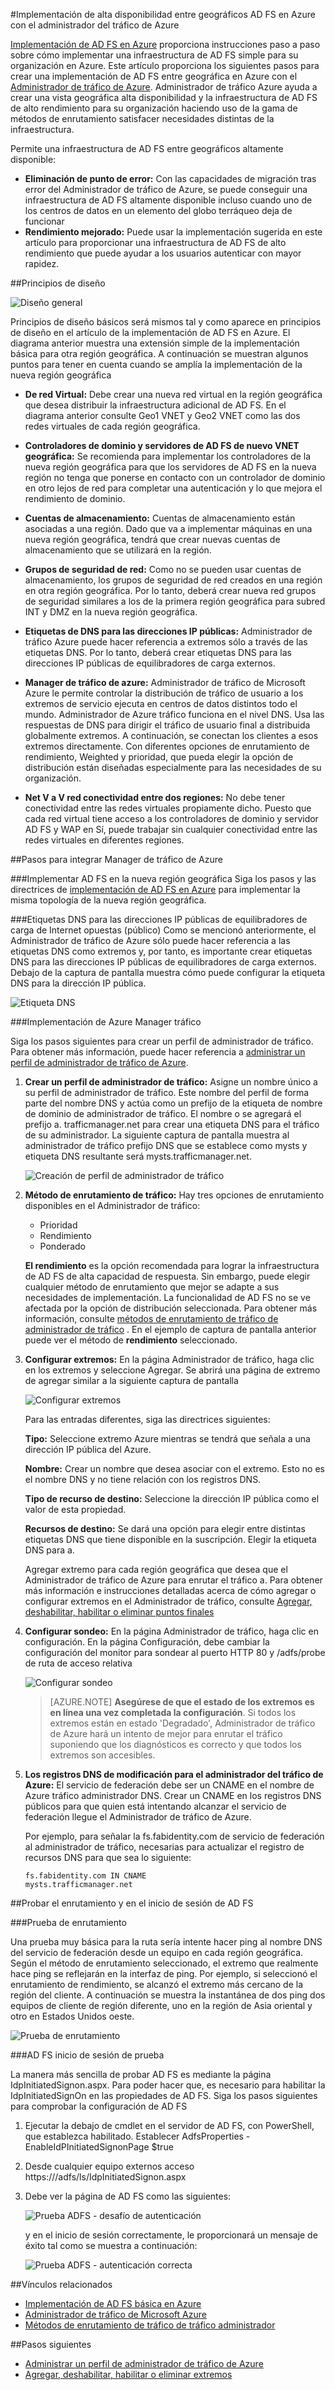 <properties
    pageTitle="Implementación de alta disponibilidad entre geográficos AD FS en Azure con el administrador del tráfico de Azure | Microsoft Azure"
    description="En este documento aprenderá cómo implementar AD FS en Azure para alta disponibilidad."
    keywords="AD fs con el Administrador de tráfico de Azure, adfs con el Administrador de tráfico de Azure, geográficos, entre varios centros de datos, centros de datos geográficos, entre varios centros de datos geográficos, implementar AD FS en azure, implementar adfs azure, adfs azure, azure ad fs, implementar adfs, implementar ad fs, adfs en azure, implementar adfs en azure, implementar AD FS en azure, adfs azure, introducción a AD FS, Azure, AD FS en Azure, iaas , ADFS, mover adfs en azure"
    services="active-directory"
    documentationCenter=""
    authors="anandyadavmsft"
    manager="femila"
    editor=""/>

<tags
    ms.service="active-directory"
    ms.workload="identity"
    ms.tgt_pltfrm="na"
    ms.devlang="na"
    ms.topic="get-started-article"
    ms.date="09/01/2016"
    ms.author="anandy;billmath"/>
    
#<a name="high-availability-cross-geographic-ad-fs-deployment-in-azure-with-azure-traffic-manager"></a>Implementación de alta disponibilidad entre geográficos AD FS en Azure con el administrador del tráfico de Azure

[Implementación de AD FS en Azure](active-directory-aadconnect-azure-adfs.md) proporciona instrucciones paso a paso sobre cómo implementar una infraestructura de AD FS simple para su organización en Azure. Este artículo proporciona los siguientes pasos para crear una implementación de AD FS entre geográfica en Azure con el [Administrador de tráfico de Azure](../traffic-manager/traffic-manager-overview.md). Administrador de tráfico Azure ayuda a crear una vista geográfica alta disponibilidad y la infraestructura de AD FS de alto rendimiento para su organización haciendo uso de la gama de métodos de enrutamiento satisfacer necesidades distintas de la infraestructura.

Permite una infraestructura de AD FS entre geográficos altamente disponible:

* **Eliminación de punto de error:** Con las capacidades de migración tras error del Administrador de tráfico de Azure, se puede conseguir una infraestructura de AD FS altamente disponible incluso cuando uno de los centros de datos en un elemento del globo terráqueo deja de funcionar
* **Rendimiento mejorado:** Puede usar la implementación sugerida en este artículo para proporcionar una infraestructura de AD FS de alto rendimiento que puede ayudar a los usuarios autenticar con mayor rapidez. 

##<a name="design-principles"></a>Principios de diseño

![Diseño general](./media/active-directory-adfs-in-azure-with-azure-traffic-manager/blockdiagram.png)

Principios de diseño básicos será mismos tal y como aparece en principios de diseño en el artículo de la implementación de AD FS en Azure. El diagrama anterior muestra una extensión simple de la implementación básica para otra región geográfica. A continuación se muestran algunos puntos para tener en cuenta cuando se amplía la implementación de la nueva región geográfica

* **De red Virtual:** Debe crear una nueva red virtual en la región geográfica que desea distribuir la infraestructura adicional de AD FS. En el diagrama anterior consulte Geo1 VNET y Geo2 VNET como las dos redes virtuales de cada región geográfica.

* **Controladores de dominio y servidores de AD FS de nuevo VNET geográfica:** Se recomienda para implementar los controladores de la nueva región geográfica para que los servidores de AD FS en la nueva región no tenga que ponerse en contacto con un controlador de dominio en otro lejos de red para completar una autenticación y lo que mejora el rendimiento de dominio.

* **Cuentas de almacenamiento:** Cuentas de almacenamiento están asociadas a una región. Dado que va a implementar máquinas en una nueva región geográfica, tendrá que crear nuevas cuentas de almacenamiento que se utilizará en la región.  

* **Grupos de seguridad de red:** Como no se pueden usar cuentas de almacenamiento, los grupos de seguridad de red creados en una región en otra región geográfica. Por lo tanto, deberá crear nueva red grupos de seguridad similares a los de la primera región geográfica para subred INT y DMZ en la nueva región geográfica.

* **Etiquetas de DNS para las direcciones IP públicas:** Administrador de tráfico Azure puede hacer referencia a extremos sólo a través de las etiquetas DNS. Por lo tanto, deberá crear etiquetas DNS para las direcciones IP públicas de equilibradores de carga externos.

* **Manager de tráfico de azure:** Administrador de tráfico de Microsoft Azure le permite controlar la distribución de tráfico de usuario a los extremos de servicio ejecuta en centros de datos distintos todo el mundo. Administrador de Azure tráfico funciona en el nivel DNS. Usa las respuestas de DNS para dirigir el tráfico de usuario final a distribuida globalmente extremos. A continuación, se conectan los clientes a esos extremos directamente. Con diferentes opciones de enrutamiento de rendimiento, Weighted y prioridad, que pueda elegir la opción de distribución están diseñadas especialmente para las necesidades de su organización. 

* **Net V a V red conectividad entre dos regiones:** No debe tener conectividad entre las redes virtuales propiamente dicho. Puesto que cada red virtual tiene acceso a los controladores de dominio y servidor AD FS y WAP en Sí, puede trabajar sin cualquier conectividad entre las redes virtuales en diferentes regiones. 

##<a name="steps-to-integrate-azure-traffic-manager"></a>Pasos para integrar Manager de tráfico de Azure

###<a name="deploy-ad-fs-in-the-new-geographical-region"></a>Implementar AD FS en la nueva región geográfica
Siga los pasos y las directrices de [implementación de AD FS en Azure](active-directory-aadconnect-azure-adfs.md) para implementar la misma topología de la nueva región geográfica.

###<a name="dns-labels-for-public-ip-addresses-of-the-internet-facing-public-load-balancers"></a>Etiquetas DNS para las direcciones IP públicas de equilibradores de carga de Internet opuestas (público)
Como se mencionó anteriormente, el Administrador de tráfico de Azure sólo puede hacer referencia a las etiquetas DNS como extremos y, por tanto, es importante crear etiquetas DNS para las direcciones IP públicas de equilibradores de carga externos. Debajo de la captura de pantalla muestra cómo puede configurar la etiqueta DNS para la dirección IP pública. 

![Etiqueta DNS](./media/active-directory-adfs-in-azure-with-azure-traffic-manager/eastfabstsdnslabel.png)

###<a name="deploying-azure-traffic-manager"></a>Implementación de Azure Manager tráfico

Siga los pasos siguientes para crear un perfil de administrador de tráfico. Para obtener más información, puede hacer referencia a [administrar un perfil de administrador de tráfico de Azure](../traffic-manager/traffic-manager-manage-profiles.md).

1. **Crear un perfil de administrador de tráfico:** Asigne un nombre único a su perfil de administrador de tráfico. Este nombre del perfil de forma parte del nombre DNS y actúa como un prefijo de la etiqueta de nombre de dominio de administrador de tráfico. El nombre o se agregará el prefijo a. trafficmanager.net para crear una etiqueta DNS para el tráfico de su administrador. La siguiente captura de pantalla muestra al administrador de tráfico prefijo DNS que se establece como mysts y etiqueta DNS resultante será mysts.trafficmanager.net. 

    ![Creación de perfil de administrador de tráfico](./media/active-directory-adfs-in-azure-with-azure-traffic-manager/trafficmanager01.png)
 
2. **Método de enrutamiento de tráfico:** Hay tres opciones de enrutamiento disponibles en el Administrador de tráfico:

    * Prioridad 
    * Rendimiento
    * Ponderado
    
    **El rendimiento** es la opción recomendada para lograr la infraestructura de AD FS de alta capacidad de respuesta. Sin embargo, puede elegir cualquier método de enrutamiento que mejor se adapte a sus necesidades de implementación. La funcionalidad de AD FS no se ve afectada por la opción de distribución seleccionada. Para obtener más información, consulte [métodos de enrutamiento de tráfico de administrador de tráfico](../traffic-manager/traffic-manager-routing-methods.md) . En el ejemplo de captura de pantalla anterior puede ver el método de **rendimiento** seleccionado.
   
3.  **Configurar extremos:** En la página Administrador de tráfico, haga clic en los extremos y seleccione Agregar. Se abrirá una página de extremo de agregar similar a la siguiente captura de pantalla
 
    ![Configurar extremos](./media/active-directory-adfs-in-azure-with-azure-traffic-manager/eastfsendpoint.png)
 
    Para las entradas diferentes, siga las directrices siguientes:

    **Tipo:** Seleccione extremo Azure mientras se tendrá que señala a una dirección IP pública del Azure.

    **Nombre:** Crear un nombre que desea asociar con el extremo. Esto no es el nombre DNS y no tiene relación con los registros DNS.

    **Tipo de recurso de destino:** Seleccione la dirección IP pública como el valor de esta propiedad. 

    **Recursos de destino:** Se dará una opción para elegir entre distintas etiquetas DNS que tiene disponible en la suscripción. Elegir la etiqueta DNS para a.

    Agregar extremo para cada región geográfica que desea que el Administrador de tráfico de Azure para enrutar el tráfico a.
    Para obtener más información e instrucciones detalladas acerca de cómo agregar o configurar extremos en el Administrador de tráfico, consulte [Agregar, deshabilitar, habilitar o eliminar puntos finales](../traffic-manager/traffic-manager-endpoints.md)
    
4. **Configurar sondeo:** En la página Administrador de tráfico, haga clic en configuración. En la página Configuración, debe cambiar la configuración del monitor para sondear al puerto HTTP 80 y /adfs/probe de ruta de acceso relativa

    ![Configurar sondeo](./media/active-directory-adfs-in-azure-with-azure-traffic-manager/mystsconfig.png) 

    >[AZURE.NOTE] **Asegúrese de que el estado de los extremos es en línea una vez completada la configuración**. Si todos los extremos están en estado 'Degradado', Administrador de tráfico de Azure hará un intento de mejor para enrutar el tráfico suponiendo que los diagnósticos es correcto y que todos los extremos son accesibles.

5. **Los registros DNS de modificación para el administrador del tráfico de Azure:** El servicio de federación debe ser un CNAME en el nombre de Azure tráfico administrador DNS. Crear un CNAME en los registros DNS públicos para que quien está intentando alcanzar el servicio de federación llegue el Administrador de tráfico de Azure.

    Por ejemplo, para señalar la fs.fabidentity.com de servicio de federación al administrador de tráfico, necesarias para actualizar el registro de recursos DNS para que sea lo siguiente:

    <code>fs.fabidentity.com IN CNAME mysts.trafficmanager.net</code>

##<a name="test-the-routing-and-ad-fs-sign-in"></a>Probar el enrutamiento y en el inicio de sesión de AD FS   

###<a name="routing-test"></a>Prueba de enrutamiento

Una prueba muy básica para la ruta sería intente hacer ping al nombre DNS del servicio de federación desde un equipo en cada región geográfica. Según el método de enrutamiento seleccionado, el extremo que realmente hace ping se reflejarán en la interfaz de ping. Por ejemplo, si seleccionó el enrutamiento de rendimiento, se alcanzó el extremo más cercano de la región del cliente. A continuación se muestra la instantánea de dos ping dos equipos de cliente de región diferente, uno en la región de Asia oriental y otro en Estados Unidos oeste. 

![Prueba de enrutamiento](./media/active-directory-adfs-in-azure-with-azure-traffic-manager/pingtest.png)

###<a name="ad-fs-sign-in-test"></a>AD FS inicio de sesión de prueba

La manera más sencilla de probar AD FS es mediante la página IdpInitiatedSignon.aspx. Para poder hacer que, es necesario para habilitar la IdpInitiatedSignOn en las propiedades de AD FS. Siga los pasos siguientes para comprobar la configuración de AD FS
 
1. Ejecutar la debajo de cmdlet en el servidor de AD FS, con PowerShell, que establezca habilitado. Establecer AdfsProperties - EnableIdPInitiatedSignonPage $true
2. Desde cualquier equipo externos acceso https://<yourfederationservicedns>/adfs/ls/IdpInitiatedSignon.aspx
3. Debe ver la página de AD FS como las siguientes:

    ![Prueba ADFS - desafío de autenticación](./media/active-directory-adfs-in-azure-with-azure-traffic-manager/adfstest1.png)

    y en el inicio de sesión correctamente, le proporcionará un mensaje de éxito tal como se muestra a continuación:

    ![Prueba ADFS - autenticación correcta](./media/active-directory-adfs-in-azure-with-azure-traffic-manager/adfstest2.png)
 
##<a name="related-links"></a>Vínculos relacionados
* [Implementación de AD FS básica en Azure](active-directory-aadconnect-azure-adfs.md)
* [Administrador de tráfico de Microsoft Azure](../traffic-manager/traffic-manager-overview.md)
* [Métodos de enrutamiento de tráfico de tráfico administrador](../traffic-manager/traffic-manager-routing-methods.md)

##<a name="next-steps"></a>Pasos siguientes
* [Administrar un perfil de administrador de tráfico de Azure](../traffic-manager/traffic-manager-manage-profiles.md)
* [Agregar, deshabilitar, habilitar o eliminar extremos](../traffic-manager/traffic-manager-endpoints.md) 

